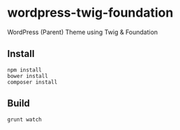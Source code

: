 # wordpress-twig-foundation
WordPress (Parent) Theme using Twig &amp; Foundation

## Install

```
npm install
bower install
composer install
```

## Build

```grunt watch```
